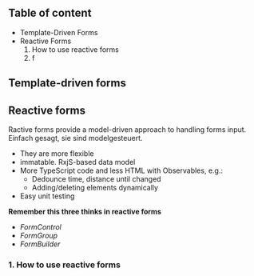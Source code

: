 ## Table of content
* Template-Driven Forms
* Reactive Forms
   1. How to use reactive forms
   2. f

## Template-driven forms

## Reactive forms
Ractive forms provide a model-driven approach to handling forms input. </br>
Einfach gesagt, sie sind modelgesteuert.
* They are more flexible
* immatable. RxjS-based data model
* More TypeScript code and less HTML
  with Observables, e.g.:
  * Dedounce time, distance until changed
  * Adding/deleting elements dynamically
* Easy unit testing

**Remember this three thinks in reactive forms**
+ *FormControl*</br>
+ *FormGroup*</br>
+ *FormBuilder*</br>

### 1. How to use reactive forms
